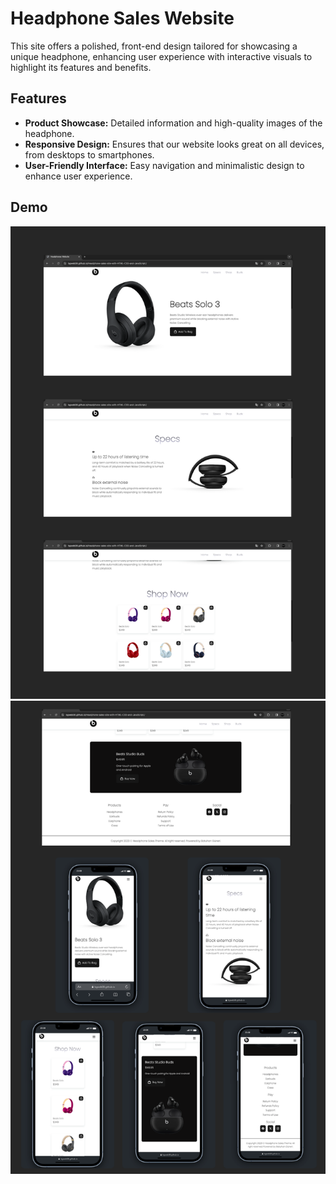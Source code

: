 # Headphone Sales Website

This site offers a polished, front-end design tailored for showcasing a unique headphone, enhancing user experience with interactive visuals to highlight its features and benefits.

## Features

- **Product Showcase:** Detailed information and high-quality images of the headphone.
- **Responsive Design:** Ensures that our website looks great on all devices, from desktops to smartphones.
- **User-Friendly Interface:** Easy navigation and minimalistic design to enhance user experience.

## Demo

![Analog Clock Image](https://github.com/BGWEB08/README.md-IMAGES/blob/main/Web%20Design/Headset%20Sales/headsetsales-img.png?raw=true)
![Analog Clock Image](https://github.com/BGWEB08/README.md-IMAGES/blob/main/Web%20Design/Headset%20Sales/headsetsales-img-2.png?raw=true)
